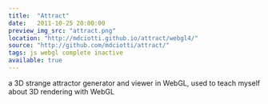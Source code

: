 ```yaml
---
title:  "Attract"
date:   2011-10-25 20:00:00
preview_img_src: "attract.png"
location: "http://mdciotti.github.io/attract/webgl4/"
source: "http://github.com/mdciotti/attract/"
tags: js webgl complete inactive
available: true
---
```


a 3D strange attractor generator and viewer in WebGL, used to teach myself about 3D rendering with WebGL
